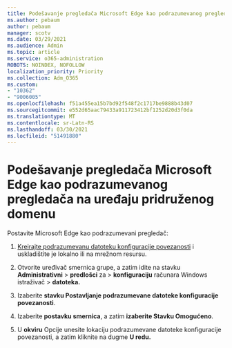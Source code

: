 ```yaml
---
title: Podešavanje pregledača Microsoft Edge kao podrazumevanog pregledača na uređaju pridruženog domenu
ms.author: pebaum
author: pebaum
manager: scotv
ms.date: 03/29/2021
ms.audience: Admin
ms.topic: article
ms.service: o365-administration
ROBOTS: NOINDEX, NOFOLLOW
localization_priority: Priority
ms.collection: Adm_O365
ms.custom:
- "10362"
- "9006005"
ms.openlocfilehash: f51a455ea15b7bd92f548f2c1717be9888b43d07
ms.sourcegitcommit: e552d65aac79433a911723412bf1252d20d3f0da
ms.translationtype: MT
ms.contentlocale: sr-Latn-RS
ms.lasthandoff: 03/30/2021
ms.locfileid: "51491880"
---
```

# <a name="set-microsoft-edge-as-the-default-browser-on-a-domain-joined-device"></a>Podešavanje pregledača Microsoft Edge kao podrazumevanog pregledača na uređaju pridruženog domenu

Postavite Microsoft Edge kao podrazumevani pregledač: 

1. [Kreirajte podrazumevanu datoteku konfiguracije povezanosti](https://go.microsoft.com/fwlink/?linkid=2132437) i uskladištite je lokalno ili na mrežnom resursu.

1. Otvorite uređivač smernica grupe, a zatim idite na stavku **Administrativni**  >  **predlošci** za  >  **konfiguraciju** računara Windows istraživač  >  **datoteka.**

1. Izaberite **stavku Postavljanje podrazumevane datoteke konfiguracije povezanosti**.

1. Izaberite **postavku smernica**, a zatim **izaberite Stavku Omogućeno**.

1. U **okviru** Opcije unesite lokaciju podrazumevane datoteke konfiguracije povezanosti, a zatim kliknite na dugme **U redu.**
